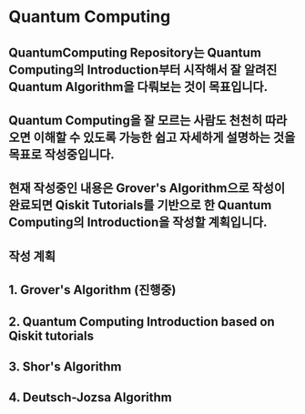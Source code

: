 # Quantum Computing
## QuantumComputing Repository는 Quantum Computing의 Introduction부터 시작해서 잘 알려진 Quantum Algorithm을 다뤄보는 것이 목표입니다.
## Quantum Computing을 잘 모르는 사람도 천천히 따라오면 이해할 수 있도록 가능한 쉽고 자세하게 설명하는 것을 목표로 작성중입니다.
## 현재 작성중인 내용은 Grover's Algorithm으로 작성이 완료되면 Qiskit Tutorials를 기반으로 한 Quantum Computing의 Introduction을 작성할 계획입니다.
## 작성 계획
## 1. Grover's Algorithm (진행중)
## 2. Quantum Computing Introduction based on Qiskit tutorials
## 3. Shor's Algorithm
## 4. Deutsch-Jozsa Algorithm
